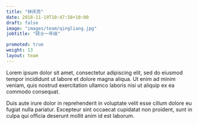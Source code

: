 ```yaml
---
title: "钟庆亮"
date: 2018-11-19T10:47:58+10:00
draft: false
image: "images/team/qingliang.jpg"
jobtitle: "硕士一年级"

promoted: true
weight: 13
layout: team
---
```


Lorem ipsum dolor sit amet, consectetur adipiscing elit, sed do eiusmod tempor incididunt ut labore et dolore magna aliqua. Ut enim ad minim veniam, quis nostrud exercitation ullamco laboris nisi ut aliquip ex ea commodo consequat.

Duis aute irure dolor in reprehenderit in voluptate velit esse cillum dolore eu fugiat nulla pariatur. Excepteur sint occaecat cupidatat non proident, sunt in culpa qui officia deserunt mollit anim id est laborum.
